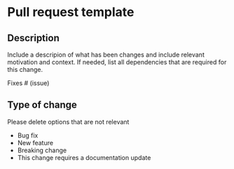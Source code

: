 # Pull request template

## Description 

Include a descripion of what has been changes and include relevant motivation and context. 
If needed, list all dependencies that are required for this change. 

Fixes # (issue)

## Type of change 

Please delete options that are not relevant 

- Bug fix
- New feature
- Breaking change
- This change requires a documentation update

